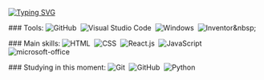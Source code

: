 [![Typing SVG](https://readme-typing-svg.herokuapp.com/?color=F4A460&size=42&center=true&vCenter=true&width=1000&lines=HELLO,+MY+NAME+is+Thiago+Silva+Da+Cruz;I'm+17+years+old;I+from+Santana+de+Parnaíba,+SP;I+study+systems+development+at+Etec;Be+Welcome!+:%29)](https://git.io/typing-svg)
 </p> 
  
  ### Tools: 
 ![GitHub](https://img.shields.io/badge/-GitHub-0D1117?style=for-the-badge&logo=github&labelColor=0D1117)&nbsp; 
 ![Visual Studio Code](https://img.shields.io/badge/-visual_studio_code-0D1117?style=for-the-badge&logo=visual-studio-code&labelColor=0D1117)&nbsp; 
 ![Windows](https://img.shields.io/badge/-Windows-0D1117?style=for-the-badge&logo=windows&labelColor=0D1117)&nbsp; 
 ![Inventor]([https://www.bing.com/images/search?view=detailV2&ccid=jDA4pA9h&id=B31FE739BD9490237B1A501105268C4D8E5277FC&thid=OIP.jDA4pA9hV1tAYUEoqdnz1wAAAA&mediaurl=https%3A%2F%2Ficons.iconarchive.com%2Ficons%2Fdakirby309%2Fsimply-styled%2F256%2FAutodesk-Inventor-icon.png&cdnurl=https%3A%2F%2Fth.bing.com%2Fth%2Fid%2FR.8c3038a40f61575b40614128a9d9f3d7%3Frik%3D%252fHdSjk2MJgURUA%26pid%3DImgRaw%26r%3D0%26sres%3D1%26sresct%3D1&exph=256&expw=256&q=Autodesk+Inventor+PNG&simid=608013553899757194&form=IRPRST&ck=B9913DF1061817366477BEE001DCF9A1&selectedindex=25&ajaxhist=0&ajaxserp=0&vt=0&sim=11](https://th.bing.com/th/id/R.8c3038a40f61575b40614128a9d9f3d7?rik=If%2faSrTuYnyqjA&riu=http%3a%2f%2ficons.iconarchive.com%2ficons%2fdakirby309%2fsimply-styled%2f256%2fAutodesk-Inventor-icon.png&ehk=N7y%2b%2bltC7U3rTUo%2fkjhwi1repnONn9mBWgpHovaRbPQ%3d&risl=&pid=ImgRaw&r=0))&nbsp;
 
 ### Main skills: 
 ![HTML](https://img.shields.io/badge/-HTML-0D1117?style=for-the-badge&logo=html5&labelColor=0D1117)&nbsp; 
 ![CSS](https://img.shields.io/badge/-CSS-0D1117?style=for-the-badge&logo=CSS3&logoColor=1572B6&labelColor=0D1117)&nbsp; 
 ![React.js](https://img.shields.io/badge/-React.js-0D1117?style=for-the-badge&logo=react&labelColor=0D1117)&nbsp; 
 ![JavaScript](https://img.shields.io/badge/-JavaScript-0D1117?style=for-the-badge&logo=javascript&labelColor=0D1117&textColor=0D1117)&nbsp;
 ![microsoft-office](https://img.shields.io/badge/-microsoft_office-0D1117?style=for-the-badge&logo=microsoft-office&labelColor=0D1117)&nbsp; 
  
 ### Studying in this moment: 
 ![Git](https://img.shields.io/badge/-Git-0D1117?style=for-the-badge&logo=git&labelColor=0D1117)&nbsp; 
 ![GitHub](https://img.shields.io/badge/-GitHub-0D1117?style=for-the-badge&logo=github&labelColor=0D1117)&nbsp; 
 ![Python](https://img.shields.io/badge/-Python-0D1117?style=for-the-badge&logo=python&labelColor=0D1117&textColor=0D1117)&nbsp;
